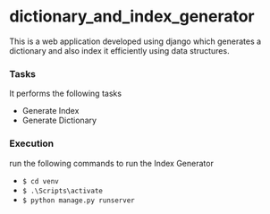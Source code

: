 # dictionary_and_index_generator
This is a web application developed using django which generates a dictionary and also index it efficiently using data structures.

### Tasks
It performs the following tasks 

- Generate Index
- Generate Dictionary

### Execution
run the following commands to run the Index Generator

- `$ cd venv`
- `$ .\Scripts\activate`
- `$ python manage.py runserver`



